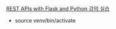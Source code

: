 [REST APIs with Flask and Python 강의 실습](https://www.udemy.com/course/rest-api-flask-and-python/)
- source venv/bin/activate